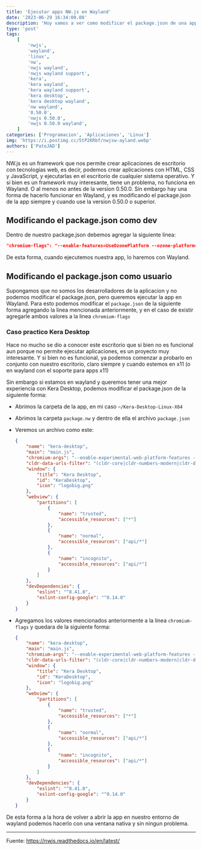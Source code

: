 ```yaml
---
title: 'Ejecutar apps NW.js en Wayland'
date: '2023-06-29 16:34:00.00'
description: 'Hoy vamos a ver como modificar el package.json de una app NW.js para que se ejecute en Wayland de forma nativa'
type: 'post'
tags:
    [
        'nwjs',
        'wayland',
        'linux',
        'nw',
        'nwjs wayland',
        'nwjs wayland support',
        'kera',
        'kera wayland',
        'kera wayland support',
        'kera desktop',
        'kera desktop wayland',
        'nw wayland',
        '0.50.0',
        'nwjs 0.50.0',
        'nwjs 0.50.0 wayland',
    ]
categories: ['Programacion', 'Aplicaciones', 'Linux']
img: 'https://i.postimg.cc/5tP2KRbf/nwjsw-ayland.webp'
authors: ['PatoJAD']
---
```


NW.js es un framework que nos permite crear aplicaciones de escritorio con tecnologías web, es decir, podemos crear aplicaciones con HTML, CSS y JavaScript, y ejecutarlas en el escritorio de cualquier sistema operativo. Y si bien es un framework muy interesante, tiene un problema, no funciona en Wayland. O al menos no antes de la version 0.50.0. Sin embargo hay una forma de hacerlo funcionar en Wayland, y es modificando el package.json de la app siempre y cuando use la version 0.50.0 o superior.

## Modificando el package.json como dev

Dentro de nuestro package.json debemos agregar la siguiente linea:

```json
"chromium-flags": "--enable-features=UseOzonePlatform --ozone-platform=wayland"
```

De esta forma, cuando ejecutemos nuestra app, lo haremos con Wayland.

## Modificando el package.json como usuario

Supongamos que no somos los desarrolladores de la aplicacion y no podemos modificar el package.json, pero queremos ejecutar la app en Wayland. Para esto podemos modificar el `package.json` de la siguiente forma agregando la linea mencionada anteriormente, y en el caso de existir agregarle ambos valores a la linea `chromium-flags`

### Caso practico Kera Desktop

Hace no mucho se dio a conocer este escritorio que si bien no es funcional aun porque no permite ejecutar aplicaciones, es un proyecto muy interesante. Y si bien no es funcional, ya podemos comenzar a probarlo en conjunto con nuestro escritorio, claro siempre y cuando estemos en x11 (o en wayland con el soporte para apps x11)

Sin embargo si estamos en wayland y queremos tener una mejor experiencia con Kera Desktop, podemos modificar el package.json de la siguiente forma:

-   Abrimos la carpeta de la app, en mi caso `~/Kera-Desktop-Linux-X64`
-   Abrimos la carpeta `package.nw` y dentro de ella el archivo `package.json`
-   Veremos un archivo como este:

    ```json
    {
    	"name": "kera-desktop",
    	"main": "main.js",
    	"chromium-args": "--enable-experimental-web-platform-features --enable-features=OverlayScrollbar",
    	"cldr-data-urls-filter": "(cldr-core|cldr-numbers-modern|cldr-dates-modern|cldr-localenames-modern|cldr-misc-modern|cldr-units-modern)",
    	"window": {
    		"title": "Kera Desktop",
    		"id": "KeraDesktop",
    		"icon": "logobig.png"
    	},
    	"webview": {
    		"partitions": [
    			{
    				"name": "trusted",
    				"accessible_resources": ["*"]
    			},
    			{
    				"name": "normal",
    				"accessible_resources": ["api/*"]
    			},
    			{
    				"name": "incognito",
    				"accessible_resources": ["api/*"]
    			}
    		]
    	},
    	"devDependencies": {
    		"eslint": "^8.41.0",
    		"eslint-config-google": "^0.14.0"
    	}
    }
    ```

-   Agregamos los valores mencionados anteriormente a la linea `chromium-flags` y quedara de la siguiente forma:

    ```json
    {
    	"name": "kera-desktop",
    	"main": "main.js",
    	"chromium-args": "--enable-experimental-web-platform-features --enable-features=OverlayScrollbar --enable-features=UseOzonePlatform --ozone-platform=wayland",
    	"cldr-data-urls-filter": "(cldr-core|cldr-numbers-modern|cldr-dates-modern|cldr-localenames-modern|cldr-misc-modern|cldr-units-modern)",
    	"window": {
    		"title": "Kera Desktop",
    		"id": "KeraDesktop",
    		"icon": "logobig.png"
    	},
    	"webview": {
    		"partitions": [
    			{
    				"name": "trusted",
    				"accessible_resources": ["*"]
    			},
    			{
    				"name": "normal",
    				"accessible_resources": ["api/*"]
    			},
    			{
    				"name": "incognito",
    				"accessible_resources": ["api/*"]
    			}
    		]
    	},
    	"devDependencies": {
    		"eslint": "^8.41.0",
    		"eslint-config-google": "^0.14.0"
    	}
    }
    ```

De esta forma a la hora de volver a abrir la app en nuestro entorno de wayland podemos hacerlo con una ventana nativa y sin ningun problema.

---

Fuente: https://nwjs.readthedocs.io/en/latest/
